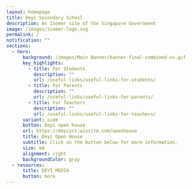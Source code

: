 ```yaml
---
layout: homepage
title: Deyi Secondary School
description: An Isomer site of the Singapore Government
image: /images/isomer-logo.svg
permalink: /
notification: ""
sections:
  - hero:
      background: /images/Main Banner/banner-final-combined-vs.gif
      key_highlights:
        - title: For Students
          description: ""
          url: /useful-links/useful-links-for-students/
        - title: For Parents
          description: ""
          url: /useful-links/useful-links-for-parents/
        - title: For Teachers
          description: ""
          url: /useful-links/useful-links-for-teachers/
      variant: side
      button: Deyi open house
      url: https://deyiict.wixsite.com/openhouse
      title: Deyi Open House
      subtitle: Click on the button below for more information.
      size: md
      alignment: right
      backgroundColor: gray
  - resources:
      title: DEYI MEDIA
      button: more
---
```

